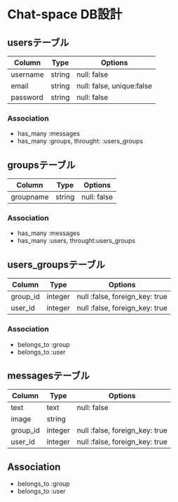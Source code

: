 # Chat-space DB設計

## usersテーブル
|Column|Type|Options|
|------|----|-------|
|username|string|null: false|
|email|string|null: false, unique:false|
|password|string|null: false|
### Association
- has_many :messages
- has_many :groups, throught: :users_groups

## groupsテーブル
|Column|Type|Options|
|------|----|-------|
|groupname|string|null: false|
### Association
- has_many :messages
- has_many :users, throught:users_groups

## users_groupsテーブル
|Column|Type|Options|
|------|----|-------|
|group_id|integer|null :false, foreign_key: true|
|user_id|integer|null :false, foreign_key: true|
### Association
- belongs_to :group
- belongs_to :user

## messagesテーブル
|Column|Type|Options|
|------|----|-------|
|text|text|null: false|
|image|string||
|group_id|integer|null :false, foreign_key: true|
|user_id|integer|null :false, foreign_key: true|
## Association
- belongs_to :group
- belongs_to :user

